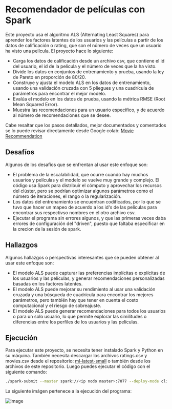 # Recomendador de películas con Spark
  
Este proyecto usa el algoritmo ALS (Alternating Least Squares) para aprender los factores latentes de los usuarios y las películas a partir de los datos de calificación o rating, que son el número de veces que un usuario ha visto una película. El proyecto hace lo siguiente:

- Carga los datos de calificación desde un archivo csv, que contiene el id del usuario, el id de la película y el número de veces que la ha visto.
- Divide los datos en conjuntos de entrenamiento y prueba, usando la ley de Pareto en proporción de 80/20.
- Construye y ajusta el modelo ALS en los datos de entrenamiento, usando una validación cruzada con 5 pliegues y una cuadrícula de parámetros para encontrar el mejor modelo.
- Evalúa el modelo en los datos de prueba, usando la métrica RMSE (Root Mean Squared Error).
- Muestra las recomendaciones para un usuario específico, y de acuerdo al número de recomendaciones que se desee.

Cabe resaltar que los pasos detallados, mejor documentados y comentados se lo puede revisar directamente desde Google colab: [Movie Recommendation](https://colab.research.google.com/drive/1rZeTbitXChyC4WGYxqjCVYKCvh6q_1bI)

## Desafíos

Algunos de los desafíos que se enfrentan al usar este enfoque son:

- El problema de la escalabilidad, que ocurre cuando hay muchos usuarios y películas y el modelo se vuelve muy grande y complejo. El código usa Spark para distribuir el cómputo y aprovechar los recursos del clúster, pero se podrían optimizar algunos parámetros como el número de iteraciones, el rango o la regularización.
- Los datos del entrenamiento se encuentran codificados, por lo que se tuvo que hacer un mapeo de acuerdo a los id's de las películas para encontrar sus respectivso nombres en el otro archivo csv.
- Ejecutar el programa sin errores algunos, y que las primeras veces daba errores de configuración del "driven", puesto que faltaba especificar en la crecion de la sesión de spark.

## Hallazgos

Algunos hallazgos o perspectivas interesantes que se pueden obtener al usar este enfoque son:

- El modelo ALS puede capturar las preferencias implícitas o explícitas de los usuarios y las películas, y generar recomendaciones personalizadas basadas en los factores latentes.
- El modelo ALS puede mejorar su rendimiento al usar una validación cruzada y una búsqueda de cuadrícula para encontrar los mejores parámetros, pero también hay que tener en cuenta el costo computacional y el riesgo de sobreajuste.
- El modelo ALS puede generar recomendaciones para todos los usuarios o para un solo usuario, lo que permite explorar las similitudes o diferencias entre los perfiles de los usuarios y las películas.

## Ejecución

Para ejecutar este proyecto, se necesita tener instalado Spark y Python en su máquina. También necesita descargar los archivos ratings.csv y movies.csv desde el repositorio: [ml-latest-small](https://github.com/rafaelgsantoss/ml-latest-small) o también desde los archivos de este repositorio. 
Luego puedes ejecutar el código con el siguiente comando:

```bash
./spark-submit --master spark://<ip nodo master>:7077 --deploy-mode client --py-files ratings.csv,movies.csv MovieRecommendation.py
```

La siguiente imágen pertenece a la ejecución del programa:

![image](https://github.com/BradlhyMachado/Recomendador-de-peliculas-con-spark/assets/89551198/ec7bb7eb-a520-4018-92c1-0f92a26419d4)
